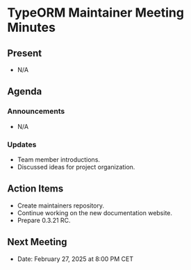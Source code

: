 # TypeORM Maintainer Meeting Minutes

## Present

- N/A

## Agenda

### Announcements

- N/A

### Updates

- Team member introductions.
- Discussed ideas for project organization.

## Action Items

- Create maintainers repository.
- Continue working on the new documentation website.
- Prepare 0.3.21 RC.

## Next Meeting

- Date: February 27, 2025 at 8:00 PM CET
